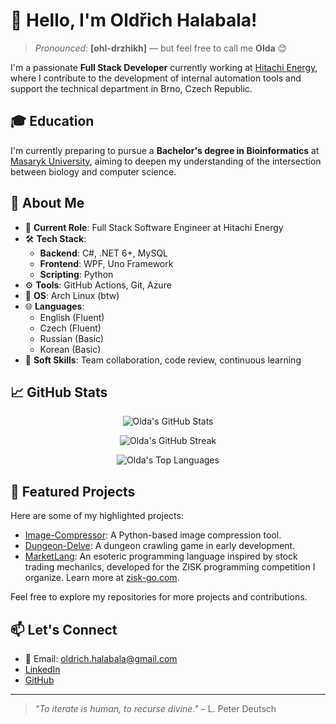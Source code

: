 # 👋 Hello, I'm Oldřich Halabala!

> *Pronounced*: **[ohl-drzhikh]** — but feel free to call me **Olda** 😊

I'm a passionate **Full Stack Developer** currently working at [Hitachi Energy](https://www.hitachienergy.com/), where I contribute to the development of internal automation tools and support the technical department in Brno, Czech Republic.

## 🎓 Education

I'm currently preparing to pursue a **Bachelor's degree in Bioinformatics** at [Masaryk University](https://www.muni.cz), aiming to deepen my understanding of the intersection between biology and computer science.

## 🧠 About Me

- 💼 **Current Role**: Full Stack Software Engineer at Hitachi Energy
- 🛠️ **Tech Stack**:
  - **Backend**: C#, .NET 6+, MySQL
  - **Frontend**: WPF, Uno Framework
  - **Scripting**: Python
- ⚙️ **Tools**: GitHub Actions, Git, Azure
- 🐧 **OS**: Arch Linux (btw)
- 🌐 **Languages**:
  - English (Fluent)
  - Czech (Fluent)
  - Russian (Basic)
  - Korean (Basic)
- 🤝 **Soft Skills**: Team collaboration, code review, continuous learning

## 📈 GitHub Stats

<div align="center">

![Olda's GitHub Stats](https://github-readme-stats.vercel.app/api?username=Olda-Hal&show_icons=true&theme=radical)

</div>
<div align="center">

![Olda's GitHub Streak](https://github-readme-streak-stats.herokuapp.com/?user=Olda-Hal&theme=radical)

</div>
<div align="center">

![Olda's Top Languages](https://github-readme-stats.vercel.app/api/top-langs/?username=Olda-Hal&layout=compact&theme=radical)

</div>

## 🚀 Featured Projects

Here are some of my highlighted projects:

- [Image-Compressor](https://github.com/Olda-Hal/Image-Compressor): A Python-based image compression tool.
- [Dungeon-Delve](https://github.com/Olda-Hal/Dungeon-Delve): A dungeon crawling game in early development.
- [MarketLang](https://github.com/Olda-Hal/MarketLang): An esoteric programming language inspired by stock trading mechanics, developed for the ZISK programming competition I organize. Learn more at [zisk-go.com](https://zisk-go.com).

Feel free to explore my repositories for more projects and contributions.

## 📫 Let's Connect

- 📧 Email: [oldrich.halabala@gmail.com](mailto:oldrich.halabala@gmail.com)
- [LinkedIn](https://www.linkedin.com/in/old%C5%99ich-halabala-771855256/)
- [GitHub](https://github.com/Olda-Hal)

---

> <!--QUOTE_START-->
> *"To iterate is human, to recurse divine."* – L. Peter Deutsch
> <!--QUOTE_END-->

